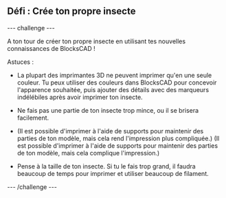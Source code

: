 ## Défi : Crée ton propre insecte

--- challenge ---

A ton tour de créer ton propre insecte en utilisant tes nouvelles connaissances de BlocksCAD !

Astuces :

+ La plupart des imprimantes 3D ne peuvent imprimer qu'en une seule couleur. Tu peux utiliser des couleurs dans BlocksCAD pour concevoir l'apparence souhaitée, puis ajouter des détails avec des marqueurs indélébiles après avoir imprimer ton insecte.

+ Ne fais pas une partie de ton insecte trop mince, ou il se brisera facilement.

+ (Il est possible d'imprimer à l'aide de supports pour maintenir des parties de ton modèle, mais cela rend l'impression plus compliquée.) (Il est possible d'imprimer à l'aide de supports pour maintenir des parties de ton modèle, mais cela complique l'impression.)

+ Pense à la taille de ton insecte. Si tu le fais trop grand, il faudra beaucoup de temps pour imprimer et utiliser beaucoup de filament.

--- /challenge ---



 




  
